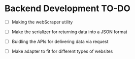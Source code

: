 # Backend Development TO-DO
- [ ] Making the webScraper utility

- [ ] Make the serializer for returning data into a JSON format

- [ ] Buidling the APIs for delivering data via request

- [ ] Make adapter to fit for different types of websites